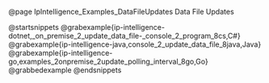 @page IpIntelligence_Examples_DataFileUpdates Data File Updates

@startsnippets
@grabexample{ip-intelligence-dotnet,_on_premise_2_update_data_file-_console_2_program_8cs,C#}
@grabexample{ip-intelligence-java,console_2_update_data_file_8java,Java}
@grabexample{ip-intelligence-go,examples_2onpremise_2update_polling_interval_8go,Go}
@grabbedexample
@endsnippets
